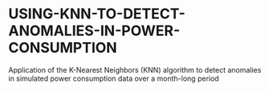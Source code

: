 # USING-KNN-TO-DETECT-ANOMALIES-IN-POWER-CONSUMPTION
 Application of the K-Nearest Neighbors (KNN) algorithm to detect anomalies in simulated power consumption data over a month-long period
